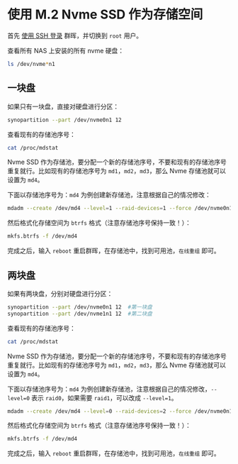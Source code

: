 # 使用 M.2 Nvme SSD 作为存储空间

首先 [使用 SSH 登录](/synology/ssh.md) 群晖，并切换到 `root` 用户。

查看所有 NAS 上安装的所有 nvme 硬盘：

```sh
ls /dev/nvme*n1 
```

## 一块盘

如果只有一块盘，直接对硬盘进行分区：

```sh
synopartition --part /dev/nvme0n1 12
```

查看现有的存储池序号：

```sh
cat /proc/mdstat
```

Nvme SSD 作为存储池，要分配一个新的存储池序号，不要和现有的存储池序号重复就行。比如现有的存储池序号为 `md1`，`md2`，`md3`，那么 Nvme 存储池就可以设置为 `md4`。

下面以存储池序号为：`md4` 为例创建新存储池，注意根据自己的情况修改：

```sh
mdadm --create /dev/md4 --level=1 --raid-devices=1 --force /dev/nvme0n1p3
```

然后格式化存储空间为 `btrfs` 格式（注意存储池序号保持一致！）：

```sh
mkfs.btrfs -f /dev/md4
```

完成之后，输入 `reboot` 重启群晖，在存储池中，找到可用池，`在线重组` 即可。

## 两块盘

如果有两块盘，分别对硬盘进行分区：

```sh
synopartition --part /dev/nvme0n1 12  #第一块盘
synopartition --part /dev/nvme1n1 12  #第二块盘
```

查看现有的存储池序号：

```sh
cat /proc/mdstat
```

Nvme SSD 作为存储池，要分配一个新的存储池序号，不要和现有的存储池序号重复就行。比如现有的存储池序号为 `md1`，`md2`，`md3`，那么 Nvme 存储池就可以设置为 `md4`。

下面以存储池序号为：`md4` 为例创建新存储池，注意根据自己的情况修改，`--level=0` 表示 `raid0`，如果需要 `raid1`，可以改成 `--level=1`。

```sh
mdadm --create /dev/md4 --level=0 --raid-devices=2 --force /dev/nvme0n1p3 /dev/nvme1n1p3
```

然后格式化存储空间为 `btrfs` 格式（注意存储池序号保持一致！）：

```sh
mkfs.btrfs -f /dev/md4
```

完成之后，输入 `reboot` 重启群晖，在存储池中，找到可用池，`在线重组` 即可。